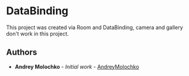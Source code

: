 # DataBinding
This project was created via Room and DataBinding, camera and gallery don't work in this project.

## Authors

* **Andrey Molochko** - *Initial work* - [AndreyMolochko](https://github.com/AndreyMolochko)
